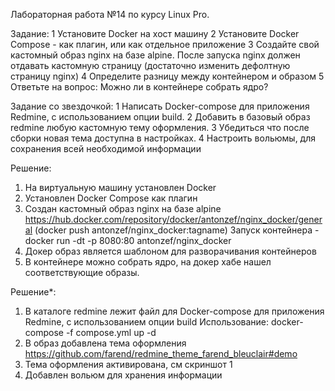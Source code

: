 Лабораторная работа №14 по курсу Linux Pro.

Задание:
	1 Установите Docker на хост машину
	2 Установите Docker Compose - как плагин, или как отдельное приложение
	3 Создайте свой кастомный образ nginx на базе alpine. После запуска nginx должен отдавать кастомную страницу (достаточно изменить дефолтную страницу nginx)
	4 Определите разницу между контейнером и образом
	5 Ответьте на вопрос: Можно ли в контейнере собрать ядро?

Задание со звездочкой:
	1 Написать Docker-compose для приложения Redmine, с использованием опции build.
	2 Добавить в базовый образ redmine любую кастомную тему оформления.
	3 Убедиться что после сборки новая тема доступна в настройках.
	4 Настроить вольюмы, для сохранения всей необходимой информации



Решение:

1) На виртуальную машину установлен Docker
2) Установлен Docker Compose как плагин
3) Создан кастомный образ nginx на базе alpine https://hub.docker.com/repository/docker/antonzef/nginx_docker/general (docker push antonzef/nginx_docker:tagname)
Запуск контейнера - docker run -dt -p 8080:80 antonzef/nginx_docker
4) Докер образ является шаблоном для разворачивания контейнеров
5) В контейнере можно собрать ядро, на докер хабе нашел соответствующие образы.


Решение*:
1) В каталоге redmine лежит файл для Docker-compose для приложения Redmine, с использованием опции build
Использование: docker-compose -f compose.yml up -d
2) В образ добавлена тема оформления https://github.com/farend/redmine_theme_farend_bleuclair#demo
3) Тема оформления активирована, см скриншот 1
4) Добавлен вольюм для хранения информации
